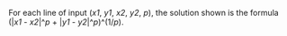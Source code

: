 For each line of input (*x1*, *y1*, *x2*, *y2*, *p*), the solution shown is the formula (|*x1* - *x2*|^*p* + |*y1* - *y2*|^*p*)^(1/*p*).
